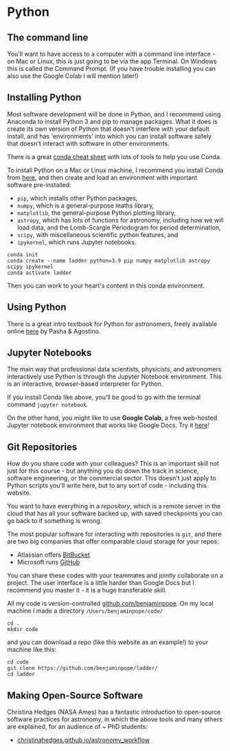 # Python

## The command line

You'll want to have access to a computer with a command line interface - on Mac or Linux, this is just going to be via the app Terminal. On Windows this is called the Command Prompt. (If you have trouble installing you can also use the Google Colab I will mention later!)

## Installing Python

Most software development will be done in Python, and I recommend using Anaconda to install Python 3 and pip to manage packages. What it does is create its own version of Python that doesn't interfere with your default install, and has 'environments' into which you can install software safely that doesn't interact with software in other environments.

There is a great [conda cheat sheet](https://docs.conda.io/projects/conda/en/4.6.0/_downloads/52a95608c49671267e40c689e0bc00ca/conda-cheatsheet.pdf) with lots of tools to help you use Conda.

To install Python on a Mac or Linux machine, I recommend you install Conda from [here](https://www.anaconda.com/products/individual), and then create and load an environment with important software pre-installed:
- `pip`, which installs other Python packages,
- `numpy`, which is a general-purpose maths library,
- `matplotlib`, the general-purpose Python plotting library,
- `astropy`, which has lots of functions for astronomy, including how we will load data, and the Lomb-Scargle Periodogram for period determination,
- `scipy`, with miscellaneous scientific python features, and
- `ipykernel`, which runs Jupyter notebooks.

```
conda init
conda create --name ladder python=3.9 pip numpy matplotlib astropy scipy ipykernel
conda activate ladder
``` 

Then you can work to your heart's content in this conda environment. 

## Using Python

There is a great intro textbook for Python for astronomers, freely available online [here](https://prappleizer.github.io/) by Pasha & Agostino.

## Jupyter Notebooks

The main way that professional data scientists, physicists, and astronomers interactively use Python is through the Jupyter Notebook environment. This is an interactive, browser-based interpreter for Python.

If you install Conda like above, you'll be good to go with the terminal command `jupyter notebook`. 

On the other hand, you might like to use __Google Colab__, a free web-hosted Jupyter notebook environment that works like Google Docs. Try it [here](https://colab.research.google.com/)!

## Git Repositories

How do you share code with your colleagues? This is an important skill not just for this course - but anything you do down the track in science, software engineering, or the commercial sector. This doesn't just apply to Python scripts you'll write here, but to any sort of code - including this website.

You want to have everything in a *repository*, which is a remote server in the cloud that has all your software backed up, with saved checkpoints you can go back to if something is wrong.

The most popular software for interacting with repositories is `git`, and there are two big companies that offer comparable cloud storage for your repos: 
- Atlassian offers [BitBucket](https://bitbucket.org/product)
- Microsoft runs [GitHub](https://github.com/)

You can share these codes with your teammates and jointly collaborate on a project. The user interface is a little harder than Google Docs but I recommend you master it - it is a huge transferable skill.  

All my code is version-controlled [github.com/benjaminpope](https://github.com/benjaminpope/). On my local machine I made a directory `/Users/benjaminpope/code/`

```
cd .
mkdir code
```
and you can download a repo (like this website as an example!) to your machine like this:

```
cd code
git clone https://github.com/benjaminpope/ladder/
cd ladder
```

## Making Open-Source Software

Christina Hedges (NASA Ames) has a fantastic introduction to open-source software practices for astronomy, in which the above tools and many others are explained, for an audience of ~ PhD students:

- [christinahedges.github.io/astronomy_workflow](https://christinahedges.github.io/astronomy_workflow/)